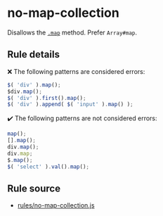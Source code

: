 # no-map-collection

Disallows the [`.map`](https://api.jquery.com/map/) method. Prefer `Array#map`.

## Rule details

❌ The following patterns are considered errors:
```js
$( 'div' ).map();
$div.map();
$( 'div' ).first().map();
$( 'div' ).append( $( 'input' ).map() );
```

✔️ The following patterns are not considered errors:
```js
map();
[].map();
div.map();
div.map;
$.map();
$( 'select' ).val().map();
```
## Rule source

* [rules/no-map-collection.js](../rules/no-map-collection.js)
